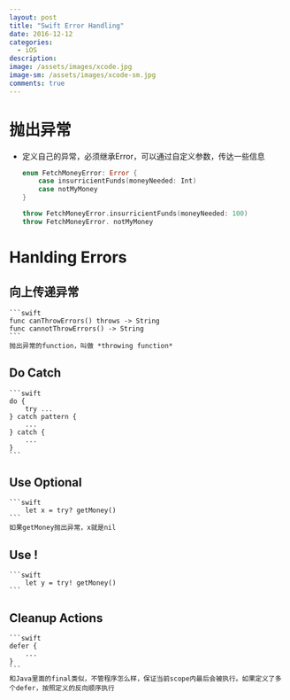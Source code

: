 ```yaml
---
layout: post
title: "Swift Error Handling"
date: 2016-12-12
categories:
  - iOS
description: 
image: /assets/images/xcode.jpg
image-sm: /assets/images/xcode-sm.jpg
comments: true
---
```


# 抛出异常

* 定义自己的异常，必须继承Error，可以通过自定义参数，传达一些信息

	```swift
	enum FetchMoneyError: Error {
		case insurricientFunds(moneyNeeded: Int)
		case notMyMoney
	}
	
	throw FetchMoneyError.insurricientFunds(moneyNeeded: 100)
	throw FetchMoneyError. notMyMoney
	```
	
# Hanlding Errors

## 向上传递异常
	```swift
	func canThrowErrors() throws -> String
	func cannotThrowErrors() -> String
	```
	抛出异常的function，叫做 *throwing function*
	
## Do Catch
	```swift
	do {
		try ...
	} catch pattern {
		...
	} catch {
		...
	}
	```
	
## Use Optional
	```swift
		let x = try? getMoney()
	```
	如果getMoney抛出异常，x就是nil
	
## Use !
	```swift
		let y = try! getMoney()
	```
	
## Cleanup Actions
	```swift
	defer {
		...
	}
	```
	和Java里面的final类似，不管程序怎么样，保证当前scope内最后会被执行。如果定义了多个defer，按照定义的反向顺序执行
		

	
	
	